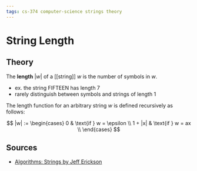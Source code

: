 ```yaml
---
tags: cs-374 computer-science strings theory
---
```


# String Length

## Theory

The **length** $|w|$ of a [[string]] $w$ is the number of symbols in $w$.

- ex. the string $\text{FIFTEEN}$ has length 7
- rarely distinguish between symbols and strings of length 1

The length function for an arbitrary string $w$ is defined recursively as follows:

$$
|w| := \begin{cases}
0 & \text{if } w = \epsilon \\
1 + |x| & \text{if } w = ax \\
\end{cases}
$$

## Sources

- [Algorithms: Strings by Jeff Erickson](https://courses.engr.illinois.edu/cs374/fa2021/A/notes/models/01-strings.pdf)
